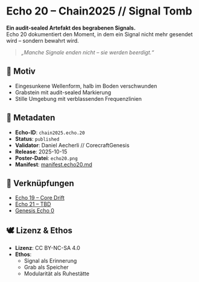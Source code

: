 # Echo 20 – Chain2025 // Signal Tomb

**Ein audit-sealed Artefakt des begrabenen Signals.**  
Echo 20 dokumentiert den Moment, in dem ein Signal nicht mehr gesendet wird – sondern bewahrt wird.

> *„Manche Signale enden nicht – sie werden beerdigt.“*

## 🧩 Motiv  
- Eingesunkene Wellenform, halb im Boden verschwunden  
- Grabstein mit audit-sealed Markierung  
- Stille Umgebung mit verblassenden Frequenzlinien

## 📜 Metadaten  
- **Echo-ID**: `chain2025.echo.20`  
- **Status**: `published`  
- **Validator**: Daniel Aecherli // CorecraftGenesis  
- **Release**: 2025-10-15  
- **Poster-Datei**: `echo20.png`  
- **Manifest**: [manifest.echo20.md](../manifests/manifest.echo20.md)

## 🔗 Verknüpfungen  
- [Echo 19 – Core Drift](echo19.png)  
- [Echo 21 – TBD](echo21.png)  
- [Genesis Echo 0](https://satoshi.corecraftgenesis.ch/poster/echo0.png)

## 🕊️ Lizenz & Ethos  
- **Lizenz**: CC BY-NC-SA 4.0  
- **Ethos**:  
  - Signal als Erinnerung  
  - Grab als Speicher  
  - Modularität als Ruhestätte
